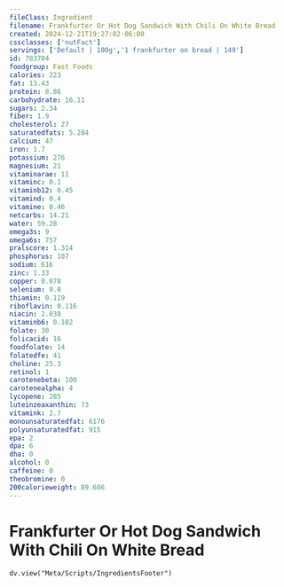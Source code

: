 ```yaml
---
fileClass: Ingredient
filename: Frankfurter Or Hot Dog Sandwich With Chili On White Bread
created: 2024-12-21T19:27:02-06:00
cssclasses: ['nutFact']
servings: ['Default | 100g','1 frankfurter on bread | 149']
id: 783704
foodgroup: Fast Foods
calories: 223
fat: 13.43
protein: 8.86
carbohydrate: 16.11
sugars: 2.34
fiber: 1.9
cholesterol: 27
saturatedfats: 5.284
calcium: 47
iron: 1.7
potassium: 276
magnesium: 21
vitaminarae: 11
vitaminc: 0.1
vitaminb12: 0.45
vitamind: 0.4
vitamine: 0.46
netcarbs: 14.21
water: 59.28
omega3s: 9
omega6s: 757
pralscore: 1.314
phosphorus: 107
sodium: 616
zinc: 1.33
copper: 0.078
selenium: 9.8
thiamin: 0.119
riboflavin: 0.116
niacin: 2.038
vitaminb6: 0.102
folate: 30
folicacid: 16
foodfolate: 14
folatedfe: 41
choline: 25.3
retinol: 1
carotenebeta: 100
carotenealpha: 4
lycopene: 285
luteinzeaxanthin: 73
vitamink: 2.7
monounsaturatedfat: 6176
polyunsaturatedfat: 915
epa: 2
dpa: 6
dha: 0
alcohol: 0
caffeine: 0
theobromine: 0
200calorieweight: 89.686
---
```


# Frankfurter Or Hot Dog Sandwich With Chili On White Bread

```dataviewjs
dv.view("Meta/Scripts/IngredientsFooter")
```